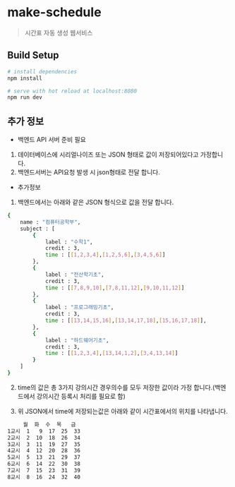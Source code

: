 # make-schedule

> 시간표 자동 생성 웹서비스

## Build Setup

``` bash
# install dependencies
npm install

# serve with hot reload at localhost:8080
npm run dev
```

## 추가 정보

- 백엔드 API 서버 준비 필요
1. 데이터베이스에 시리얼나이즈 또는 JSON 형태로 값이 저장되어있다고 가정합니다.
2. 백엔드서버는 API요청 발생 시 json형태로 전달 합니다.

- 추가정보

1. 백엔드에서는 아래와 같은 JSON 형식으로 값을 전달 합니다.
 ``` bash
 {
     name : "컴퓨터공학부",
     subject : [
         {
             label : "수학1",
             credit : 3,
             time : [[1,2,3,4],[1,2,5,6],[3,4,5,6]]
         },
         {
             label : "전산학기초",
             credit : 3,
             time : [[7,8,9,10],[7,8,11,12],[9,10,11,12]]
         },
         {
             label : "프로그래밍기초",
             credit : 3,
             time : [[13,14,15,16],[13,14,17,18],[15,16,17,18]],
         },
         {
             label : "하드웨어기초",
             credit : 3,
             time : [[1,2,3,4],[13,14,1,2],[3,4,13,14]]
         }
     ]
 }
 ```   
2. time의 값은 총 3가지 강의시간 경우의수를 모두 저장한 값이라 가정 합니다.(백엔드에서 강의시간 등록시 처리를 필요로 함)

3. 위 JSON에서 time에 저장되는값은 아래와 같이 시간표에서의 위치를 나타냅니다.

 ``` bash
      월  화  수  목   금 
1교시  1   9  17  25  33
2교시  2  10  18  26  34
3교시  3  11  19  27  35
4교시  4  12  20  28  36
5교시  5  13  21  29  37
6교시  6  14  22  30  38
7교시  7  15  23  31  39
8교시  8  16  24  32  40
 ```   


 